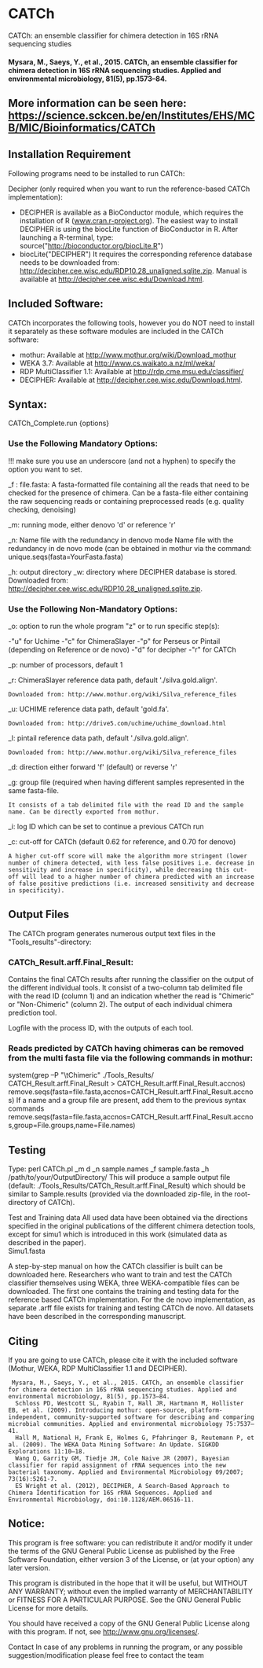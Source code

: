 #	CATCh

CATCh: an ensemble classifier for chimera detection in 16S rRNA sequencing studies
####  Mysara, M., Saeys, Y., et al., 2015. CATCh, an ensemble classifier for chimera detection in 16S rRNA sequencing studies. Applied and environmental microbiology, 81(5), pp.1573–84.

## More information can be seen here: https://science.sckcen.be/en/Institutes/EHS/MCB/MIC/Bioinformatics/CATCh

## Installation Requirement
Following programs need to be installed to run CATCh:

Decipher (only required when you want to run the reference-based CATCh implementation):
- DECIPHER is available as a BioConductor module, which requires the installation of R (www.cran.r-project.org). The easiest way to install DECIPHER is using the biocLite function of BioConductor in R. After launching a R-terminal, type: source("http://bioconductor.org/biocLite.R")
- biocLite("DECIPHER")
It requires the corresponding reference database needs to be downloaded from: http://decipher.cee.wisc.edu/RDP10.28_unaligned.sqlite.zip. Manual is available at http://decipher.cee.wisc.edu/Download.html.

## Included Software:
CATCh incorporates the following tools, however you do NOT need to install it separately as these software modules are included in the CATCh software:

- mothur: Available at http://www.mothur.org/wiki/Download_mothur
- WEKA 3.7: Available at http://www.cs.waikato.a.nz/ml/weka/
- RDP MultiClassifier 1.1: Available at http://rdp.cme.msu.edu/classifier/
- DECIPHER: Available at http://decipher.cee.wisc.edu/Download.html.

## Syntax:
CATCh_Complete.run {options}

### Use the Following Mandatory Options:

!!! make sure you use an underscore (and not a hyphen) to specify the option you want to set.

_f :	file.fasta: 
A fasta-formatted file containing all the reads that need to be checked for the presence of chimera. Can be a fasta-file either containing the raw sequencing reads or containing preprocessed reads (e.g. quality checking, denoising)

_m:	running mode, either denovo 'd' or reference 'r'

_n:	Name file with the redundancy in denovo mode
Name file with the redundancy in de novo mode (can be obtained in mothur via the command: unique.seqs(fasta=YourFasta.fasta)

_h:	output directory
_w:	directory where DECIPHER database is stored.
Downloaded from: http://decipher.cee.wisc.edu/RDP10.28_unaligned.sqlite.zip.


### Use the Following Non-Mandatory Options:

_o:	option to run the whole program "z" or to run specific step(s):

-"u" for Uchime
-"c" for ChimeraSlayer
-"p" for Perseus or Pintail (depending on Reference or de novo)
-"d" for decipher
-"r" for CATCh

_p:	number of processors, default 1

_r:	ChimeraSlayer reference data path, default './silva.gold.align'.


    Downloaded from: http://www.mothur.org/wiki/Silva_reference_files

_u:	UCHIME reference data path, default 'gold.fa'.


    Downloaded from: http://drive5.com/uchime/uchime_download.html

_l:	pintail reference data path, default './silva.gold.align'.


    Downloaded from: http://www.mothur.org/wiki/Silva_reference_files

_d:	direction either forward 'f' (default) or reverse 'r'

_g:	group file (required when having different samples represented in the same fasta-file.


    It consists of a tab delimited file with the read ID and the sample name. Can be directly exported from mothur.

_i:	log ID which can be set to continue a previous CATCh run

_c:	cut-off for CATCh (default 0.62 for reference, and 0.70 for denovo)


    A higher cut-off score will make the algorithm more stringent (lower number of chimera detected, with less false positives i.e. decrease in sensitivity and increase in specificity), while decreasing this cut-off will lead to a higher number of chimera predicted with an increase of false positive predictions (i.e. increased sensitivity and decrease in specificity).

## Output Files
The CATCh program generates numerous output text files in the "Tools_results"-directory:

### CATCh_Result.arff.Final_Result: 
Contains the final CATCh results after running the classifier on the output of the different individual tools. It consist of a two-column tab delimited file with the read ID (column 1) and an indication whether the read is "Chimeric" or "Non-Chimeric" (column 2). 
The output of each individual chimera prediction tool.

Logfile with the process ID, with the outputs of each tool.

### Reads predicted by CATCh having chimeras can be removed from the multi fasta file via the following commands in mothur:
system(grep –P "\tChimeric" ./Tools_Results/ CATCH_Result.arff.Final_Result > CATCH_Result.arff.Final_Result.accnos)
remove.seqs(fasta=file.fasta,accnos=CATCH_Result.arff.Final_Result.accnos)
If a name and a group file are present, add them to the previous syntax commands remove.seqs(fasta=file.fasta,accnos=CATCH_Result.arff.Final_Result.accnos,group=File.groups,name=File.names)
## Testing
Type:
perl CATCh.pl _m d _n sample.names _f sample.fasta _h /path/to/your/OutputDirectory/ 
This will produce a sample output file (default: ./Tools_Results/CATCh_Result.arff.Final_Result) which should be similar to Sample.results (provided via the downloaded zip-file, in the root-directory of CATCh).

Test and Training data
All used data have been obtained via the directions specified in the original publications of the different chimera detection tools, except for simu1 which is introduced in this work (simulated data as described in the paper).  
Simu1.fasta

A step-by-step manual on how the CATCh classifier is built can be downloaded here. Researchers who want to train and test the CATCh classifier themselves using WEKA, three WEKA-compatible files can be downloaded. The first one contains the training and testing data for the reference based CATCh implementation.  For the de novo implementation, as separate .arff file exists for training and testing CATCh de novo. All datasets have been described in the corresponding manuscript.

## Citing
If you are going to use CATCh, please cite it with the included software (Mothur, WEKA, RDP MultiClassifier 1.1 and DECIPHER).

     Mysara, M., Saeys, Y., et al., 2015. CATCh, an ensemble classifier for chimera detection in 16S rRNA sequencing studies. Applied and environmental microbiology, 81(5), pp.1573–84.
      Schloss PD, Westcott SL, Ryabin T, Hall JR, Hartmann M, Hollister EB, et al. (2009). Introducing mothur: open-source, platform-independent, community-supported software for describing and comparing microbial communities. Applied and environmental microbiology 75:7537–41.
      Hall M, National H, Frank E, Holmes G, Pfahringer B, Reutemann P, et al. (2009). The WEKA Data Mining Software: An Update. SIGKDD Explorations 11:10–18.
      Wang Q, Garrity GM, Tiedje JM, Cole Naive JR (2007), Bayesian classifier for rapid assignment of rRNA sequences into the new bacterial taxonomy. Applied and Environmental Microbiology 09/2007; 73(16):5261-7.
      ES Wright et al. (2012), DECIPHER, A Search-Based Approach to Chimera Identification for 16S rRNA Sequences. Applied and Environmental Microbiology, doi:10.1128/AEM.06516-11.

## Notice:
This program is free software: you can redistribute it and/or modify it under the terms of the GNU General Public License as published by the Free Software Foundation, either version 3 of the License, or (at your option) any later version.

This program is distributed in the hope that it will be useful, but WITHOUT ANY WARRANTY; without even the implied warranty of MERCHANTABILITY or FITNESS FOR A PARTICULAR PURPOSE.  See the GNU General Public License for more details.

You should have received a copy of the GNU General Public License along with this program.  If not, see <http://www.gnu.org/licenses/>.

Contact
In case of any problems in running the program, or any possible suggestion/modification please feel free to contact the team
